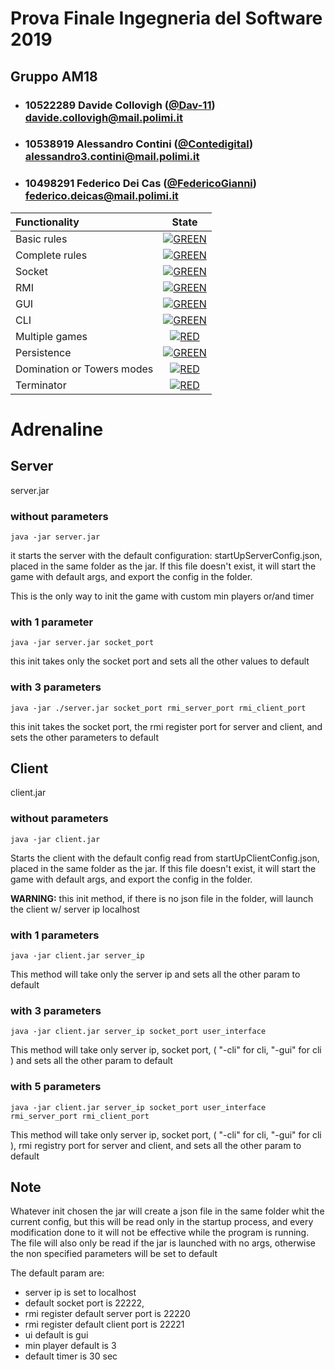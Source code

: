 # Prova Finale Ingegneria del Software 2019
## Gruppo AM18

- ###   10522289    Davide Collovigh ([@Dav-11](https://github.com/Dav-11))<br>davide.collovigh@mail.polimi.it
- ###   10538919    Alessandro Contini ([@Contedigital](https://github.com/Contedigital))<br>alessandro3.contini@mail.polimi.it
- ###   10498291    Federico Dei Cas ([@FedericoGianni](https://github.com/FedericoGianni))<br>federico.deicas@mail.polimi.it

| Functionality | State |
|:-----------------------|:------------------------------------:|
| Basic rules |[![GREEN](https://placehold.it/15/44bb44/44bb44)](#)
| Complete rules |[![GREEN](https://placehold.it/15/44bb44/44bb44)](#)
| Socket | [![GREEN](https://placehold.it/15/44bb44/44bb44)](#)
| RMI | [![GREEN](https://placehold.it/15/44bb44/44bb44)](#) |
| GUI | [![GREEN](https://placehold.it/15/44bb44/44bb44)](#) |
| CLI |[![GREEN](https://placehold.it/15/44bb44/44bb44)](#) |
| Multiple games | [![RED](https://placehold.it/15/f03c15/f03c15)](#) |
| Persistence |[![GREEN](https://placehold.it/15/44bb44/44bb44)](#)|
| Domination or Towers modes | [![RED](https://placehold.it/15/f03c15/f03c15)](#) |
| Terminator | [![RED](https://placehold.it/15/f03c15/f03c15)](#) |

<!--
[![RED](https://placehold.it/15/f03c15/f03c15)](#)
[![YELLOW](https://placehold.it/15/ffdd00/ffdd00)](#)
[![GREEN](https://placehold.it/15/44bb44/44bb44)](#)
-->

# Adrenaline


## Server
server.jar


### without parameters 
```
java -jar server.jar
```

it starts the server with the default configuration: startUpServerConfig.json, placed in the same folder as the jar.
If this file doesn't exist, it will start the game with default args, and export the config in the folder.

This is the only way to init the game with custom min players or/and timer

### with 1 parameter
```
java -jar server.jar socket_port
```

this init takes only the socket port and sets all the other values to default

### with 3 parameters
```
java -jar ./server.jar socket_port rmi_server_port rmi_client_port
```

this init takes the socket port, the rmi register port for server and client, and sets the other parameters to default 



## Client
client.jar

### without parameters 
```
java -jar client.jar
```

Starts the client with the default config read from startUpClientConfig.json, placed in the same folder as the jar.
If this file doesn't exist, it will start the game with default args, and export the config in the folder.

**WARNING:** this init method, if there is no json file in the folder, will launch the client w/ server ip localhost

### with 1 parameters
```
java -jar client.jar server_ip
```

This method will take only the server ip and sets all the other param to default

### with 3 parameters
```
java -jar client.jar server_ip socket_port user_interface
```

This method will take only server ip, socket port, ( "-cli" for cli, "-gui" for cli ) and sets all the other param to default

### with 5 parameters
```
java -jar client.jar server_ip socket_port user_interface rmi_server_port rmi_client_port
```

This method will take only server ip, socket port, ( "-cli" for cli, "-gui" for cli ), rmi registry port for server and client, and sets all the other param to default

## Note

Whatever init chosen the jar will create a json file in the same folder whit the current config, but this will be read only in the startup process, and every modification done to it will not be effective while the program is running.
The file will also only be read if the jar is launched with no args, otherwise the non specified parameters will be set to default

The default param are:
 
* server ip is set to localhost
* default socket port is 22222, 
* rmi register default server port is 22220
* rmi register default client port is 22221
* ui default is gui
* min player default is 3
* default timer is 30 sec